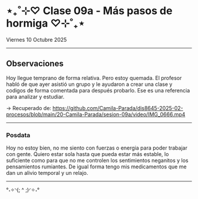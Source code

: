 # ⋆₊˚⊹♡ Clase 09a - Más pasos de hormiga ♡⊹˚₊⋆

Viernes 10 Octubre 2025

***

## Observaciones

Hoy llegue temprano de forma relativa. Pero estoy quemada.
El profesor habló de que ayer asistió un grupo y le ayudaron a crear una clase y codigos de forma comentada para después probarlo. Ese es una referencia para analizar y estudiar.


-> Recuperado de: https://github.com/Camila-Parada/dis8645-2025-02-procesos/blob/main/20-Camila-Parada/sesion-09a/video/IMG_0666.mp4

***

### Posdata

Hoy no estoy bien, no me siento con fuerzas o energia para poder trabajar con gente. Quiero estar sola hasta que pueda estar más estable, lo suficiente como para que no me controlen los sentimientos neganitos y los pensamientos rumiantes. De igual forma tengo mis medicamentos que me dan un alivio temporal y un relajo.

***

°˖✧◝(; ^ ;)◜✧˖°
